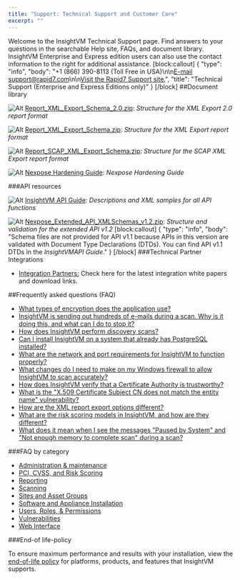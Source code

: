 ```yaml
---
title: "Support: Technical Support and Customer Care"
excerpt: ""
---
```

Welcome to the InsightVM Technical Support page. Find answers to your questions in the searchable Help site, FAQs, and document library. InsightVM Enterprise and Express edition users can also use the contact information to the right for additional assistance.
[block:callout]
{
  "type": "info",
  "body": "+1 (866) 390-8113 (Toll Free in USA)\n\n[E-mail support@rapid7.com](mailto:support@rapid7.com)\n\n[Visit the Rapid7 Support site.](https://rapid7support.force.com/customers/login)",
  "title": "Technical Support  (Enterprise and Express Editions only)"
}
[/block]
##Document library

![Alt](https://files.readme.io/2594cb4-i_zip.png) [Report_XML_Export_Schema_2.0.zip](https://rapid7.com/docs/download/Report_XML_Export_Schema_2.0.zip): _Structure for the XML Export 2.0 report format_

![Alt](https://files.readme.io/2594cb4-i_zip.png) [Report_XML_Export_Schema.zip](https://rapid7.com/docs/download/ReportXMLExportSchema.xsd.zip): _Structure for the XML Export report format_

![Alt](https://files.readme.io/2594cb4-i_zip.png) [Report_SCAP_XML_Export_Schema.zip](https://rapid7.com/docs/download/Report_SCAP_XML_Schema.zip): _Structure for the SCAP XML Export report format_

![Alt](https://files.readme.io/2594cb4-i_zip.png) [Nexpose Hardening Guide](https://rapid7.com/docs/download/Nexpose_Hardening_Guide.pdf): _Nexpose Hardening Guide_

###API resources

![Alt](https://files.readme.io/735c2e4-i_pdf.gif) [InsightVM API Guide](https://rapid7.com/docs/download/Nexpose_API_guide.pdf): _Descriptions and XML samples for all API functions_

![Alt](https://files.readme.io/2594cb4-i_zip.png) [Nexpose_Extended_API_XMLSchemas_v1.2.zip](AllSchemas.xsd.zip): _Structure and validation for the extended API v1.2_
[block:callout]
{
  "type": "info",
  "body": "Schema files are not provided for API v1.1 because APIs in this version are validated with Document Type Declarations (DTDs). You can find API v1.1 DTDs in the _InsightVMAPI Guide_."
}
[/block]
###Technical Partner Integrations

* [Integration Partners:](https://www.rapid7.com/company/partners/integration.php) Check here for the latest integration white papers and download links.

##Frequently asked questions (FAQ)

* [What types of encryption does the application use?](doc:administration-maintenance#section-what-types-of-encryption-does-the-application-use-)
* [InsightVM is sending out hundreds of e-mails during a scan. Why is it doing this, and what can I do to stop it?](doc:scanning-frequently-asked-questions#section-insightvm-is-sending-out-hundreds-of-e-mails-during-a-scan-why-is-it-doing-this-and-what-can-i-do-to-stop-it-)
* [How does InsightVM perform discovery scans?](doc:scanning-frequently-asked-questions#section-how-does-insightvm-perform-discovery-scans-)
* [Can I install InsightVM on a system that already has PostgreSQL installed?](doc:software-and-appliance-installation-frequently-asked-questions#section-can-i-install-insightvm-on-a-system-that-already-has-postgresql-installed-)
* [What are the network and port requirements for InsightVM to function properly?](doc:scanning-frequently-asked-questions#section-what-are-the-network-and-port-requirements-for-insightvm-to-function-properly-)
* [What changes do I need to make on my Windows firewall to allow InsightVM to scan accurately?](doc:scanning-frequently-asked-questions#section-what-changes-do-i-need-to-make-on-my-windows-firewall-to-allow-insightvm-to-scan-accurately-)
* [How does InsightVM verify that a Certificate Authority is trustworthy?](doc:vulnerabilities-frequently-asked-questions#section-how-does-the-application-verify-that-a-certificate-authority-is-trustworthy-)
* [What is the "X.509 Certificate Subject CN does not match the entity name" vulnerability?](doc:vulnerabilities-frequently-asked-questions#section-what-is-the-x-509-certificate-subject-cn-does-not-match-the-entity-name-vulnerability-)
* [How are the XML report export options different?](doc:reporting-frequently-asked-questions#section-how-are-the-xml-report-export-options-different-)
* [What are the risk scoring models in InsightVM, and how are they different?](doc:pci-cvss-risk-scoring-frequently-asked-questions#section-what-are-the-risk-scoring-models-in-insightvm-and-how-are-they-different-)
* [What does it mean when I see the messages "Paused by System" and "Not enough memory to complete scan" during a scan?](doc:pci-cvss-risk-scoring-frequently-asked-questions#section-what-are-the-risk-scoring-models-in-insightvm-and-how-are-they-different-)

###FAQ by category

* [Administration & maintenance](doc:administration-maintenance)
* [PCI, CVSS, and Risk Scoring](doc:pci-cvss-risk-scoring-frequently-asked-questions) 
* [Reporting](doc:reporting-frequently-asked-questions) 
* [Scanning](doc:scanning-frequently-asked-questions) 
* [Sites and Asset Groups](doc:sites-and-assets-frequently-asked-questions) 
* [Software and Appliance Installation](doc:sites-and-assets-frequently-asked-questions) 
* [Users, Roles, & Permissions](doc:users-roles-and-permissions-frequently-asked-questions) 
* [Vulnerabilities](doc:vulnerabilities-frequently-asked-questions) 
* [Web Interface](doc:web-interface-frequently-asked-questions) 

###End-of life-policy

To ensure maximum performance and results with your installation, view the [end-of-life policy](https://www.rapid7.com/docs/end-of-life-policy.pdf) for platforms, products, and features that InsightVM supports.